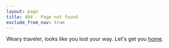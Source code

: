 ```yaml
---
layout: page
title: 404 - Page not found
exclude_from_nav: true
---
```

<p>Weary traveler, looks like you lost your way. Let's get you <a href="http://abhis.ws">home</a>.</p>